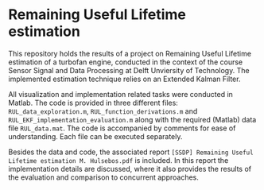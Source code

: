 # Remaining Useful Lifetime estimation

This repository holds the results of a project on Remaining Useful Lifetime estimation of a turbofan engine, conducted in the context of the course Sensor Signal and Data Processing at Delft Unviersity of Technology. The implemented estimation technique relies on an Extended Kalman Filter.

All visualization and implementation related tasks were conducted in Matlab. The code is provided in three different files: `RUL_data_exploration.m`, `RUL_function_derivations.m` and `RUL_EKF_implementation_evaluation.m` along with the required (Matlab) data file `RUL_data.mat`. The code is accompanied by comments for ease of understanding. Each file can be executed separately.

Besides the data and code, the associated report `[SSDP] Remaining Useful Lifetime estimation M. Hulsebos.pdf` is included. In this report the implementation details are discussed, where it also provides the results of the evaluation and comparison to concurrent approaches.
